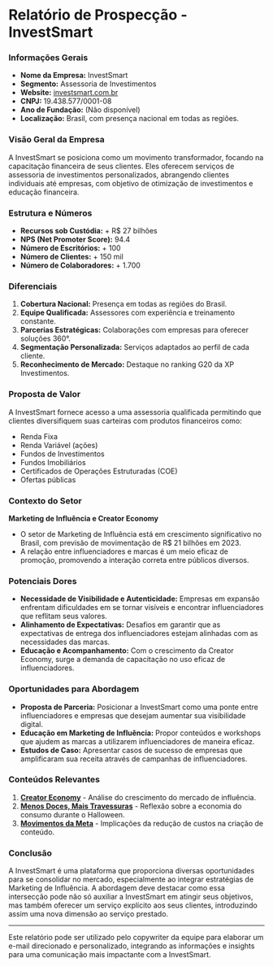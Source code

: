 # Relatório de Prospecção - InvestSmart

### Informações Gerais
- **Nome da Empresa:** InvestSmart
- **Segmento:** Assessoria de Investimentos
- **Website:** [investsmart.com.br](https://investsmart.com.br)
- **CNPJ:** 19.438.577/0001-08
- **Ano de Fundação:** (Não disponível)
- **Localização:** Brasil, com presença nacional em todas as regiões.

### Visão Geral da Empresa
A InvestSmart se posiciona como um movimento transformador, focando na capacitação financeira de seus clientes. Eles oferecem serviços de assessoria de investimentos personalizados, abrangendo clientes individuais até empresas, com objetivo de otimização de investimentos e educação financeira.

### Estrutura e Números
- **Recursos sob Custódia:** + R$ 27 bilhões
- **NPS (Net Promoter Score):** 94.4
- **Número de Escritórios:** + 100
- **Número de Clientes:** + 150 mil
- **Número de Colaboradores:** + 1.700

### Diferenciais
1. **Cobertura Nacional:** Presença em todas as regiões do Brasil.
2. **Equipe Qualificada:** Assessores com experiência e treinamento constante.
3. **Parcerias Estratégicas:** Colaborações com empresas para oferecer soluções 360°.
4. **Segmentação Personalizada:** Serviços adaptados ao perfil de cada cliente.
5. **Reconhecimento de Mercado:** Destaque no ranking G20 da XP Investimentos.

### Proposta de Valor
A InvestSmart fornece acesso a uma assessoria qualificada permitindo que clientes diversifiquem suas carteiras com produtos financeiros como:
- Renda Fixa
- Renda Variável (ações)
- Fundos de Investimentos
- Fundos Imobiliários
- Certificados de Operações Estruturadas (COE)
- Ofertas públicas

### Contexto do Setor
**Marketing de Influência e Creator Economy**
- O setor de Marketing de Influência está em crescimento significativo no Brasil, com previsão de movimentação de R$ 21 bilhões em 2023.
- A relação entre influenciadores e marcas é um meio eficaz de promoção, promovendo a interação correta entre públicos diversos.

### Potenciais Dores
- **Necessidade de Visibilidade e Autenticidade:** Empresas em expansão enfrentam dificuldades em se tornar visíveis e encontrar influenciadores que reflitam seus valores.
- **Alinhamento de Expectativas:** Desafios em garantir que as expectativas de entrega dos influenciadores estejam alinhadas com as necessidades das marcas.
- **Educação e Acompanhamento:** Com o crescimento da Creator Economy, surge a demanda de capacitação no uso eficaz de influenciadores.

### Oportunidades para Abordagem
- **Proposta de Parceria:** Posicionar a InvestSmart como uma ponte entre influenciadores e empresas que desejam aumentar sua visibilidade digital.
- **Educação em Marketing de Influência:** Propor conteúdos e workshops que ajudem as marcas a utilizarem influenciadores de maneira eficaz.
- **Estudos de Caso:** Apresentar casos de sucesso de empresas que amplificaram sua receita através de campanhas de influenciadores.

### Conteúdos Relevantes
1. **[Creator Economy](https://investsmart.com.br/creator-economy-novo-mercado-se-torna-destaque-na-economia-do-brasil/)** - Análise do crescimento do mercado de influência.
2. **[Menos Doces, Mais Travessuras](https://investsmart.com.br/menos-doces-mais-travessuras/)** - Reflexão sobre a economia do consumo durante o Halloween.
3. **[Movimentos da Meta](https://investsmart.com.br/meta-faz-movimentos-ousados-para-apertar-as-politicas-da-empresa-e-reduzir-custos/)** - Implicações da redução de custos na criação de conteúdo.

### Conclusão
A InvestSmart é uma plataforma que proporciona diversas oportunidades para se consolidar no mercado, especialmente ao integrar estratégias de Marketing de Influência. A abordagem deve destacar como essa intersecção pode não só auxiliar a InvestSmart em atingir seus objetivos, mas também oferecer um serviço explícito aos seus clientes, introduzindo assim uma nova dimensão ao serviço prestado.

---
Este relatório pode ser utilizado pelo copywriter da equipe para elaborar um e-mail direcionado e personalizado, integrando as informações e insights para uma comunicação mais impactante com a InvestSmart.